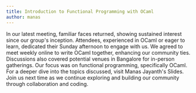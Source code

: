 ```yaml
---
title: Introduction to Functional Programming with OCaml
author: manas
---
```

In our latest meeting, familiar faces returned, showing sustained interest since our group's inception. Attendees, experienced in OCaml or eager to learn, dedicated their Sunday afternoon to engage with us. We agreed to meet weekly online to write OCaml together, enhancing our community ties. Discussions also covered potential venues in Bangalore for in-person gatherings. Our focus was on functional programming, specifically OCaml. For a deeper dive into the topics discussed, visit Manas Jayanth's Slides. Join us next time as we continue exploring and building our community through collaboration and coding.
